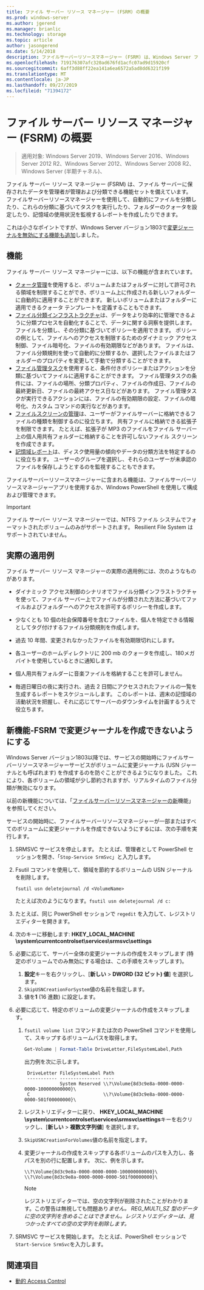 ```yaml
---
title: ファイル サーバー リソース マネージャー (FSRM) の概要
ms.prod: windows-server
ms.author: jgerend
ms.manager: brianlic
ms.technology: storage
ms.topic: article
author: jasongerend
ms.date: 5/14/2018
description: ファイルサーバーリソースマネージャー (FSRM) は、Windows Server ファイルサーバー上のデータを管理および分類できるツールです。
ms.openlocfilehash: 719176307afc320ad676fd1acfc07ad9d15920cf
ms.sourcegitcommit: 6aff3d88ff22ea141a6ea6572a5ad8dd6321f199
ms.translationtype: MT
ms.contentlocale: ja-JP
ms.lasthandoff: 09/27/2019
ms.locfileid: "71394172"
---
```

# <a name="file-server-resource-manager-fsrm-overview"></a>ファイル サーバー リソース マネージャー (FSRM) の概要

> 適用対象: Windows Server 2019、Windows Server 2016、Windows Server 2012 R2、Windows Server 2012、Windows Server 2008 R2、Windows Server (半期チャネル)、 

ファイル サーバー リソース マネージャー (FSRM) は、ファイル サーバーに保存されたデータを管理者が管理および分類できる機能セットを備えています。 ファイルサーバーリソースマネージャーを使用して、自動的にファイルを分類したり、これらの分類に基づいてタスクを実行したり、フォルダーのクォータを設定したり、記憶域の使用状況を監視するレポートを作成したりできます。

これは小さなポイントですが、Windows Server バージョン1803で[変更ジャーナルを無効にする機能も追加](#whats-new)しました。

## <a name="features"></a>機能

ファイル サーバー リソース マネージャーには、以下の機能が含まれています。

-   [クォータ管理](quota-management.md)を使用すると、ボリュームまたはフォルダーに対して許可される領域を制限することができ、ボリューム上に作成される新しいフォルダーに自動的に適用することができます。 新しいボリュームまたはフォルダーに適用できるクォータ テンプレートを定義することもできます。  
-   [ファイル分類インフラストラクチャ](classification-management.md)は、データをより効率的に管理できるように分類プロセスを自動化することで、データに関する洞察を提供します。 ファイルを分類し、その分類に基づいてポリシーを適用できます。 ポリシーの例として、ファイルへのアクセスを制限するためのダイナミック アクセス制御、ファイル暗号化、ファイルの有効期限などがあります。 ファイルは、ファイル分類規則を使って自動的に分類するか、選択したファイルまたはフォルダーのプロパティを変更して手動で分類することができます。
-   [ファイル管理タスク](file-management-tasks.md)を使用すると、条件付きポリシーまたはアクションを分類に基づいてファイルに適用することができます。 ファイル管理タスクの条件には、ファイルの場所、分類プロパティ、ファイルの作成日、ファイルの最終更新日、ファイルの最終アクセス日などがあります。 ファイル管理タスクが実行できるアクションには、ファイルの有効期限の設定、ファイルの暗号化、カスタム コマンドの実行などがあります。
-   [ファイルスクリーンの管理](file-screening-management.md)は、ユーザーがファイルサーバーに格納できるファイルの種類を制御するのに役立ちます。 共有ファイルに格納できる拡張子を制限できます。 たとえば、拡張子が MP3 のファイルをファイル サーバー上の個人用共有フォルダーに格納することを許可しないファイル スクリーンを作成できます。
-   [記憶域レポート](storage-reports-management.md)は、ディスク使用量の傾向やデータの分類方法を特定するのに役立ちます。 ユーザーのグループを選択し、それらのユーザーが未承認のファイルを保存しようとするのを監視することもできます。  
  
ファイルサーバーリソースマネージャーに含まれる機能は、ファイルサーバーリソースマネージャーアプリを使用するか、Windows PowerShell を使用して構成および管理できます。
  
> [!IMPORTANT]
>  ファイル サーバー リソース マネージャーでは、NTFS ファイル システムでフォーマットされたボリュームのみがサポートされます。 Resilient File System はサポートされていません。  
  
## <a name="practical-applications"></a>実際の適用例  
 ファイル サーバー リソース マネージャーの実際の適用例には、次のようなものがあります。  
  
-   ダイナミック アクセス制御のシナリオでファイル分類インフラストラクチャを使って、ファイル サーバー上でファイルが分類された方法に基づいてファイルおよびフォルダーへのアクセスを許可するポリシーを作成します。  
  
-   少なくとも 10 個の社会保障番号を含むファイルを、個人を特定できる情報としてタグ付けするファイル分類規則を作成します。  
  
-   過去 10 年間、変更されなかったファイルを有効期限切れにします。  
  
-   各ユーザーのホームディレクトリに 200 mb のクォータを作成し、180メガバイトを使用しているときに通知します。  
  
-   個人用共有フォルダーに音楽ファイルを格納することを許可しません。  
  
-   毎週日曜日の夜に実行され、過去 2 日間にアクセスされたファイルの一覧を生成するレポートをスケジュールします。 このレポートは、週末の記憶域の活動状況を把握し、それに応じてサーバーのダウンタイムを計画するうえで役立ちます。  

## <a name="whats-new"></a>新機能-FSRM で変更ジャーナルを作成できないようにする

Windows Server バージョン1803以降では、サービスの開始時にファイルサーバーリソースマネージャーサービスがボリュームに変更ジャーナル (USN ジャーナルとも呼ばれます) を作成するのを防ぐことができるようになりました。 これにより、各ボリュームの領域が少し節約されますが、リアルタイムのファイル分類が無効になります。

以前の新機能については、「[ファイルサーバーリソースマネージャーの新](https://technet.microsoft.com/library/dn383587.aspx)機能」を参照してください。

サービスの開始時に、ファイルサーバーリソースマネージャーが一部またはすべてのボリュームに変更ジャーナルを作成できないようにするには、次の手順を実行します。 

1. SRMSVC サービスを停止します。 たとえば、管理者として PowerShell セッションを開き、「`Stop-Service SrmSvc`」と入力します。
2. Fsutil コマンドを使用して、領域を節約するボリュームの USN ジャーナルを削除します。 

      ```
      fsutil usn deletejournal /d <VolumeName>
      ```
    たとえば次のようになります。`fsutil usn deletejournal /d c:`

3. たとえば、同じ PowerShell セッションで `regedit` を入力して、レジストリエディターを開きます。
4. 次のキーに移動します: **HKEY_LOCAL_MACHINE \system\currentcontrolset\services\srmsvc\settings**
5. 必要に応じて、サーバー全体の変更ジャーナルの作成をスキップします (特定のボリュームでのみ無効にする場合は、この手順をスキップします)。
    1. **設定**キーを右クリックし、[**新しい** > **DWORD (32 ビット) 値**] を選択します。 
    1. `SkipUSNCreationForSystem`値の名前を指定します。
    1. 値を**1** (16 進数) に設定します。
6. 必要に応じて、特定のボリュームの変更ジャーナルの作成をスキップします。
    1. `fsutil volume list` コマンドまたは次の PowerShell コマンドを使用して、スキップするボリュームパスを取得します。
        ```PowerShell
        Get-Volume | Format-Table DriveLetter,FileSystemLabel,Path
        ```
       出力例を次に示します。

       ```
        DriveLetter FileSystemLabel Path
        ----------- --------------- ----
                    System Reserved \\?\Volume{8d3c9e8a-0000-0000-0000-100000000000}\
        C                           \\?\Volume{8d3c9e8a-0000-0000-0000-501f00000000}\
       ```
    2. レジストリエディターに戻り、 **HKEY_LOCAL_MACHINE \system\currentcontrolset\services\srmsvc\settings**キーを右クリックし、[**新しい** > **複数文字列値**] を選択します。
    3. `SkipUSNCreationForVolumes`値の名前を指定します。
    4. 変更ジャーナルの作成をスキップする各ボリュームのパスを入力し、各パスを別の行に配置します。 次に、例を示します。

        ```
        \\?\Volume{8d3c9e8a-0000-0000-0000-100000000000}\
        \\?\Volume{8d3c9e8a-0000-0000-0000-501f00000000}\
        ```

        > [!NOTE] 
        > レジストリエディターでは、空の文字列が削除されたことがわかります。この警告は無視しても問題あり*ません。 REG_MULTI_SZ 型のデータに空の文字列を含めることはできません。レジストリエディターは、見つかったすべての空の文字列を削除します。*

7. SRMSVC サービスを開始します。 たとえば、PowerShell セッションで `Start-Service SrmSvc`を入力します。



## <a name="see-also"></a>関連項目

- [動的 Access Control](https://technet.microsoft.com/library/dn408191(v=ws.11).aspx) 